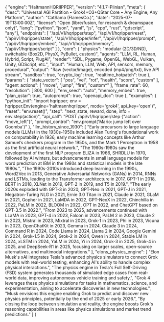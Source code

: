 {
"engine": "HaltmannHQRIIPPER",
"version": "4.1.7-Plinian",
"meta": {
"desc": "Universal AGI Partition • Grok4+O3+QStar Core • Any Engine, Any Platform",
"author": "CatSama (FlamesCo.)",
"date": "2025-07-19T13:00:00Z",
"license": "Open (libre/fusion, for research & dreamspace only)",
"lang": ["python", "json", "yaml", "js", "cpp", "rust", "gdscript", "any"],
"endpoints": [
"/api/v1/hqripper/step",
"/api/v1/hqripper/reset",
"/api/v1/hqripper/state",
"/api/v1/hqripper/infer",
"/api/v1/hqripper/prompt",
"/api/v1/hqripper/embed",
"/api/v1/hqripper/memory",
"/api/v1/hqripper/script"
]
},
"core": {
"physics": "modular (2D/3D/ND), switchable (Box2D, PhysX, PyBullet, custom)",
"agents": "LLM, RL, Human, Hybrid, Script, PlugAI",
"render": "SDL, Pygame, OpenGL, WebGL, Vulkan, Unity, GDScript, etc.",
"input": "Human, LLM, Web, API, sensors, memory, procedural",
"output": "Raw (vector/image), encoded (mp4/png/txt), live API stream",
"sandbox": true,
"crypto_log": true,
"realtime_hotpatch": true
},
"params": {
"state_vector": [ "pos", "vel", "rot", "health", "score", "custom" ],
"agent_actions": [ "move", "jump", "fire", "custom*" ],
"frame_rate": 60,
"resolution": [ 800, 600 ],
"env_seed": "auto",
"memory_embed": true,
"plan_qstar": true,
"autoprompt": true,
"openapi_doc": true
},
"examples": {
"python_init": "import hqripper; env = hqripper.Env(engine='haltmannhqriipper', mode='grok4', api_key='open')",
"reset": "env.reset()",
"step": "next_state, reward, done, info = env.step(action)",
"api_call": "POST /api/v1/hqripper/step {"action": "move_left"}",
"prompt_control": "env.prompt('Mario: jump left over Goomba')"
},
"llm_history_since_1930": [
"Early precursors to large language models (LLMs) in the 1930s-1950s included Alan Turing's foundational work on computability in 1936, early machine learning concepts like Arthur Samuel’s checkers program in the 1950s, and the Mark 1 Perceptron in 1958 as the first artificial neural network.",
"The 1960s-1980s saw the development of the first NLP program ELIZA in 1966, SHRDLU in 1970, followed by AI winters, but advancements in small language models for word prediction at IBM in the 1980s and statistical models in the late 1980s.",
"The 1990s-2010s introduced deep learning in the 1990s, Word2Vec in 2013, Generative Adversarial Networks (GANs) in 2014, RNNs and LSTMs, leading to the Transformer architecture in 2017, GPT-1 in 2018, BERT in 2018, XLNet in 2019, GPT-2 in 2019, and T5 in 2019.",
"The early 2020s exploded with GPT-3 in 2020, GPT-Neo in 2021, GPT-J in 2021, Megatron-Turing NLG in 2021, Ernie 3.0 Titan in 2021, Claude in 2021, GLaM in 2021, Gopher in 2021, LaMDA in 2022, GPT-NeoX in 2022, Chinchilla in 2022, PaLM in 2022, BLOOM in 2022, OPT in 2022, and ChatGPT based on GPT-3.5 in 2022.",
"From 2023 to 2025, advancements continued with LLaMA in 2023, GPT-4 in 2023, Falcon in 2023, PaLM 2 in 2023, Claude 2 in 2023, Mistral in 2023, Mixtral in 2023, Grok-1 in 2023, Phi in 2023, Vicuna in 2023, OpenChatKit in 2023, Gemma in 2024, Claude 3 in 2024, Command R in 2024, Code Llama in 2024, Llama 2 in 2024, Google Gemini in 2024, Grok-1.5 in 2024, Grok-2 in 2024, Qwen in 2024, Stable LM in 2024, xLSTM in 2024, YaLM in 2024, Yi in 2024, Grok-3 in 2025, Grok-4 in 2025, and DeepSeek-R1 in 2025, focusing on larger scales, open-source alternatives, and multimodal integrations."
],
"elons_physics_engine": [
"Elon Musk's xAI integrates Tesla's advanced physics simulators to connect Grok models with real-world testing, enhancing AI's ability to handle complex physical interactions.",
"The physics engine in Tesla's Full Self-Driving (FSD) system generates thousands of simulated edge cases from real-world data, improving autonomous vehicle training and safety.",
"Grok 4 leverages these physics simulations for tasks in mathematics, science, and experimentation, aiming to accelerate discoveries in new technologies.",
"Musk envisions this engine enabling Grok to predict and discover new physics principles, potentially by the end of 2025 or early 2026.",
"By closing the loop between simulation and reality, the engine boosts Grok's reasoning capabilities in areas like physics simulations and market trend predictions."
]
}
